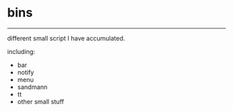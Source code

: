 # bins
----------

different small script I have accumulated.

including:

- bar
- notify
- menu
- sandmann
- tt
- other small stuff

